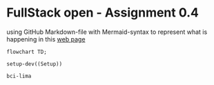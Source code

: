 # FullStack open - Assignment 0.4

using GitHub Markdown-file with Mermaid-syntax to represent what is happening in this [web page](https://studies.cs.helsinki.fi/exampleapp/notes)

```mermaid 
flowchart TD;

setup-dev((Setup))

bci-lima

```